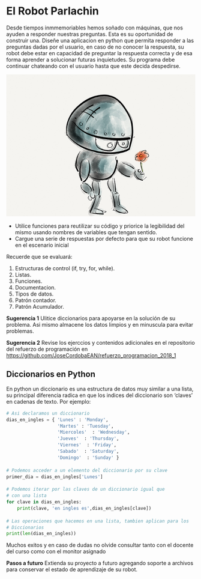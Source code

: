 # El Robot Parlachin

Desde tiempos inmmemoriables hemos soñado con máquinas,
que nos ayuden a responder nuestras preguntas. Esta es
su oportunidad de construir una. Diseñe una aplicacion
en python que permita responder a las preguntas dadas
por el usuario, en caso de no conocer la respuesta,
su robot debe estar en capacidad de preguntar la
respuesta correcta y de esa forma aprender a solucionar
futuras inquietudes. Su programa debe continuar chateando
con el usuario hasta que este decida despedirse.

![Robot](robot.png)

* Utilice funciones para reutilizar su código y priorice la
legibilidad del mismo usando nombres de variables que tengan
sentido.
* Cargue una serie de respuestas por defecto para que su
robot funcione en el escenario inicial

Recuerde que se evaluará:
1. Estructuras de control (if, try, for, while).
2. Listas.
3. Funciones.
4. Documentacion.
5. Tipos de datos.
6. Patrón contador.
7. Patrón Acumulador.

**Sugerencia 1**
Ulitice diccionarios para apoyarse en la solución de su
problema. Asi mismo almacene los datos limpios y en minuscula
para evitar problemas.

**Sugerencia 2**
Revise los ejerccios y contenidos adicionales en el
repositorio del refuerzo de programación en https://github.com/JoseCordobaEAN/refuerzo_programacion_2018_1


## Diccionarios en Python
En python un diccionario es una estructura de datos muy similar
a una lista, su principal diferencia radica en que los indices
del diccionario son ‘claves’ en cadenas de texto. Por ejemplo:

```python
# Asi declaramos un diccionario
dias_en_ingles = { 'Lunes' : 'Monday',
                   'Martes' : 'Tuesday',
                   'Miercoles'  : 'Wednesday',
                   'Jueves'  : 'Thursday',
                   'Viernes'  : 'Friday',
                   'Sabado'  : 'Saturday',
                   'Domingo'  : 'Sunday' }

# Podemos acceder a un elemento del diccionario por su clave
primer_dia = dias_en_ingles['Lunes']

# Podemos iterar por las claves de un diccionario igual que
# con una lista
for clave in dias_en_ingles:
    print(clave, 'en ingles es',dias_en_ingles[clave])

# Las operaciones que hacemos en una lista, tambien aplican para los
# Diccionarios
print(len(dias_en_ingles))
```

Muchos exitos y en caso de dudas no olvide consultar tanto con
el docente del curso como con el monitor asignado

**Pasos a futuro** Extienda su proyecto a futuro agregando
soporte a archivos para conservar el estado de aprendizaje de
su robot.
